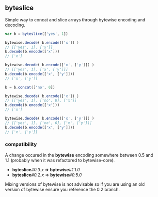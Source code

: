 ## byteslice

Simple way to concat and slice arrays through bytewise encoding and decoding.

```javascript
var b = byteslice(['yes', 1])

bytewise.decode( b.encode(['x']) )
// [['yes', 1], ['x']]
b.decode(b.encode(['x']))
// ['x']

bytewise.decode( b.encode(['x', ['y']]) )
// [['yes', 1], ['x', ['y']]]
b.decode(b.encode(['x', ['y']]))
// ['x', ['y']]

b = b.concat(['no', 0])

bytewise.decode( b.encode(['x']) )
// [['yes', 1], ['no', 0], ['x']]
b.decode(b.encode(['x']))
// ['x']

bytewise.decode( b.encode(['x', ['y']]) )
// [['yes', 1], ['no', 0], ['x', ['y']]]
b.decode(b.encode(['x', ['y']]))
// ['x', ['y']]
```

### compatibility
A change occured in the __bytewise__ encoding somewhere between 0.5 and 1.1 (probably when
it was refactored to bytewise-core).

* __byteslice__#_0.3.x_ => __bytewise__#_1.1.0_
* __byteslice__#_0.2.x_ => __bytewise__#_0.5.0_

Mixing versions of bytewise is not advisable so if you are using an old version of bytewise
ensure you reference the 0.2 branch.
